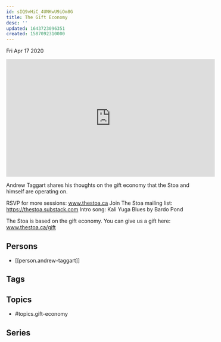 ```yaml
---
id: sIQ9vHiC_4UNKwU9iOm8G
title: The Gift Economy
desc: ''
updated: 1643723096351
created: 1587092310000
---
```





Fri Apr 17 2020

<iframe width="560" height="315" src="https://www.youtube.com/embed/EiQ-XwMhIQ0" title="The Gift Economy w/ Andrew Taggart (March 18th, 2020)" frameborder="0" allow="accelerometer; autoplay; clipboard-write; encrypted-media; gyroscope; picture-in-picture" allowfullscreen ></iframe>

Andrew Taggart shares his thoughts on the gift economy that the Stoa and himself are operating on.  

RSVP for more sessions: www.thestoa.ca
Join The Stoa mailing list: https://thestoa.substack.com
Intro song: Kali Yuga Blues by Bardo Pond

The Stoa is based on the gift economy. You can give us a gift here: www.thestoa.ca/gift

## Persons

- [[person.andrew-taggart]]

## Tags



## Topics

- #topics.gift-economy

## Series



